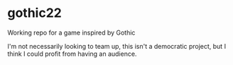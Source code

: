 # gothic22
Working repo for a game inspired by Gothic

I'm not necessarily looking to team up, this isn't a democratic project, but I think I could profit from having an audience.
